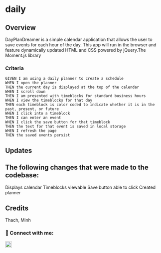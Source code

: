 # daily
 
## Overview
DayPlanDreamer is a simple calendar application that allows the user to save events for each hour of the day. This app will run in the browser and feature dynamically updated HTML and CSS powered by jQuery.The Moment.js library

### Criteria
```
GIVEN I am using a daily planner to create a schedule
WHEN I open the planner
THEN the current day is displayed at the top of the calendar
WHEN I scroll down
THEN I am presented with timeblocks for standard business hours
WHEN I view the timeblocks for that day
THEN each timeblock is color coded to indicate whether it is in the past, present, or future
WHEN I click into a timeblock
THEN I can enter an event
WHEN I click the save button for that timeblock
THEN the text for that event is saved in local storage
WHEN I refresh the page
THEN the saved events persist
```
## Updates

## The following changes that were made to the codebase:

Displays calendar
Timeblocks viewable
Save button able to click
Created planner

## Credits
Thach, Minh

### 🤝 Connect with me:

<a href="https://instagram.com/tatsumi_kun1"><img align="left" src="https://raw.githubusercontent.com/yushi1007/yushi1007/main/images/instagram.svg" alt="tatsumi_kun1 | Instagram" width="21px"/></a>
